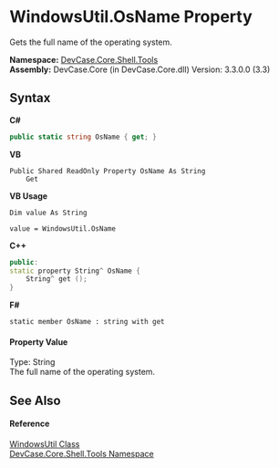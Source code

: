 # WindowsUtil.OsName Property 
 

Gets the full name of the operating system.

**Namespace:**&nbsp;<a href="N_DevCase_Core_Shell_Tools">DevCase.Core.Shell.Tools</a><br />**Assembly:**&nbsp;DevCase.Core (in DevCase.Core.dll) Version: 3.3.0.0 (3.3)

## Syntax

**C#**<br />
``` C#
public static string OsName { get; }
```

**VB**<br />
``` VB
Public Shared ReadOnly Property OsName As String
	Get
```

**VB Usage**<br />
``` VB Usage
Dim value As String

value = WindowsUtil.OsName

```

**C++**<br />
``` C++
public:
static property String^ OsName {
	String^ get ();
}
```

**F#**<br />
``` F#
static member OsName : string with get

```


#### Property Value
Type: String<br />The full name of the operating system.

## See Also


#### Reference
<a href="T_DevCase_Core_Shell_Tools_WindowsUtil">WindowsUtil Class</a><br /><a href="N_DevCase_Core_Shell_Tools">DevCase.Core.Shell.Tools Namespace</a><br />
